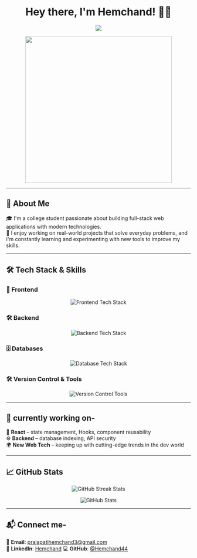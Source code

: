 <h1 align="center">Hey there, I'm Hemchand! 👋🚀</h1>

<p align="center">
  <img src="https://readme-typing-svg.herokuapp.com?font=Fira+Code&size=22&duration=3000&pause=1000&color=F79327&center=true&vCenter=true&width=600&lines=Aspiring+Software+Developer;Problem+Solver+%7C+MERN+Stack+Enthusiast;1000%2B+DSA+Problems+Solved;Always+Learning%2C+Always+Building!">
</p>

<p align="center">
  <img src="[https://media.giphy.com/media/qgQUggAC3Pfv687qPC/giphy.gif](https://media.giphy.com/media/v1.Y2lkPWVjZjA1ZTQ3a2g2ZXg2MTF2ZjJuODFyODRzaGxoZm51YnEzNWdpbGg5NjRuemdyOCZlcD12MV9naWZzX3JlbGF0ZWQmY3Q9Zw/iIqmM5tTjmpOB9mpbn/giphy.gif)" width="400"/>
</p>

---

## 🚀 About Me  
🎓 I'm a college student passionate about building full-stack web applications with modern technologies.  
🚀 I enjoy working on real-world projects that solve everyday problems, and I'm constantly learning and experimenting with new tools to improve my skills.

---

## 🛠️ Tech Stack & Skills  

### 🚀 Frontend  
<p align="center">
  <img src="https://skillicons.dev/icons?i=html,css,js,tailwind,react" alt="Frontend Tech Stack" />
</p>

### 🛠 Backend  
<p align="center">
  <img src="https://skillicons.dev/icons?i=nodejs,express" alt="Backend Tech Stack" />
</p>

### 🗄️ Databases  
<p align="center">
  <img src="https://skillicons.dev/icons?i=mongodb,mysql" alt="Database Tech Stack" />
</p>

### 🛠️ Version Control & Tools  
<p align="center">
  <img src="https://skillicons.dev/icons?i=git,github" alt="Version Control Tools" />
</p> 

---

## 🌟 currently working on- 
🚀 **React** – state management, Hooks, component reusability  
⚙️ **Backend** – database indexing, API security  
🌍 **New Web Tech** – keeping up with cutting-edge trends in the dev world  

---

## 📈 GitHub Stats  
<p align="center">
  <img src="https://github-readme-streak-stats.herokuapp.com?user=Hemchand44&theme=tokyonight&hide_border=true" alt="GitHub Streak Stats"/>
</p>

<p align="center">
  <img src="https://github-readme-stats.vercel.app/api?username=Hemchand44&show_icons=true&theme=tokyonight" alt="GitHub Stats" />
</p>


---

## 📬 Connect me-  
💌 **Email**: [prajapatihemchand3@gmail.com](mailto:prajapatihemchand3@gmail.com)  
🔗 **LinkedIn**: [Hemchand]([www.linkedin.com/in/hemchand-prajapati70/](https://www.linkedin.com/in/hemchand-prajapati70/))  
💻 **GitHub**: [@Hemchand44](https://github.com/Hemchand44)  

